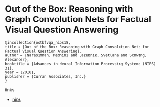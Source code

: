 # Out of the Box: Reasoning with Graph Convolution Nets for Factual Visual Question Answering

```
@incollection{ootbfvqa_nips18,
title = {Out of the Box: Reasoning with Graph Convolution Nets for Factual Visual Question Answering},
author = {Narasimhan, Medhini and Lazebnik, Svetlana and Schwing, Alexander},
booktitle = {Advances in Neural Information Processing Systems (NIPS) 31},
year = {2018},
publisher = {Curran Associates, Inc.}
}
```

links
- [nips](https://nips.cc/Conferences/2018/Schedule?showEvent=11273)
